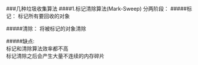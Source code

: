 ###几种垃圾收集算法
####1.标记清除算法(Mark-Sweep)
分两阶段：
#####标记：
  标记所有要回收的对象

#####清除：
  将被标记的对象清除
  
> 
#####缺点:  
标记和清除算法效率都不高   
标记清除之后会产生大量不连续的内存碎片

